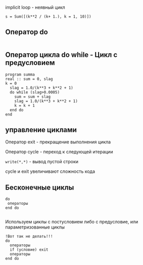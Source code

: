 implicit loop - неявный цикл

`s = Sum([(k**2 / (k+ 1.), k = 1, 10)])`

## Оператор do

```

```

## Оператор цикла do while - Цикл с предусловием

```
program summa
real :: sum = 0, slag
k = 0
  slag = 1.0/(k**3 + k**2 + 1)
  do while (slag>0.0005)
    sum = sum + slag
    slag = 1.0/(k**3 + k**2 + 1)
    k = k + 1
  end do
end
```

## управление циклами
Оператор exit - прекращение выполнения цикла

Оператор cycle - переход к следующей итерации

`write(*,*)` - вывод пустой строки

cycle и exit увеличивают сложность кода

## Бесконечные циклы
```
do
 операторы
end do


```
Используем циклы с постусловием либо с предусловие, или параметризованные циклы
```
!Вот так не делать!!!
do
  операторы
  if (условие) exit
  операторы
end do
```
